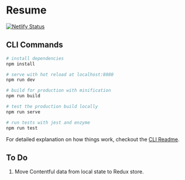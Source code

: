 # Resume
[![Netlify Status](https://api.netlify.com/api/v1/badges/2c43e87d-cb81-4dfd-b222-621b42ce2550/deploy-status)](https://app.netlify.com/sites/mwskwong/deploys)

## CLI Commands

``` bash
# install dependencies
npm install

# serve with hot reload at localhost:8080
npm run dev

# build for production with minification
npm run build

# test the production build locally
npm run serve

# run tests with jest and enzyme
npm run test
```

For detailed explanation on how things work, checkout the [CLI Readme](https://github.com/developit/preact-cli/blob/master/README.md).

## To Do
1. Move Contentful data from local state to Redux store.